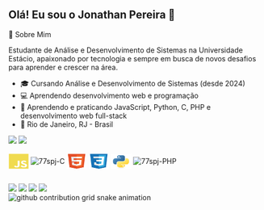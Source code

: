 ## Olá! Eu sou o Jonathan Pereira 👋

🚀 Sobre Mim

Estudante de Análise e Desenvolvimento de Sistemas na Universidade Estácio, apaixonado por tecnologia e sempre em busca de novos desafios para aprender e crescer na área.

- 🎓 Cursando Análise e Desenvolvimento de Sistemas (desde 2024)
- 💻 Aprendendo desenvolvimento web e programação
- 🌱 Aprendendo e praticando JavaScript, Python, C, PHP e desenvolvimento web full-stack
- 📍 Rio de Janeiro, RJ - Brasil

<div>
<img height="180em" src="https://github-readme-stats.vercel.app/api?username=77spj&theme=great-gatsby&show_icons=true"/>
<img height="180em" src="https://github-readme-stats.vercel.app/api/top-langs/?username=77spj&theme=great-gatsby&layout=compact&langs_count=7"/>
</div>


<div style="display: inline_block"><br>
  <img align="center" alt="77spj-JS" height="30" width="40" src="https://raw.githubusercontent.com/devicons/devicon/master/icons/javascript/javascript-plain.svg">
  <img align="center" alt="77spj-C" height="30" width="40" src="https://cdn.jsdelivr.net/gh/devicons/devicon/icons/c/c-original.svg">
  <img align="center" alt="77spj-HTML" height="30" width="40" src="https://raw.githubusercontent.com/devicons/devicon/master/icons/html5/html5-original.svg">
  <img align="center" alt="77spj-CSS" height="30" width="40" src="https://raw.githubusercontent.com/devicons/devicon/master/icons/css3/css3-original.svg">
  <img align="center" alt="77spj-Python" height="30" width="40" src="https://raw.githubusercontent.com/devicons/devicon/master/icons/python/python-original.svg">
  <img align="center" alt="77spj-PHP" height="30" width="40" src="https://cdn.jsdelivr.net/gh/devicons/devicon/icons/php/php-original.svg">
</div>

##

<div> 
  <a href="https://www.instagram.com/77sjp/" target="_blank"><img src="https://img.shields.io/badge/-Instagram-%23E4405F?style=for-the-badge&logo=instagram&logoColor=white" target="_blank"></a>
 	<a href="https://www.twitch.tv/jps77" target="_blank"><img src="https://img.shields.io/badge/Twitch-9146FF?style=for-the-badge&logo=twitch&logoColor=white" target="_blank"></a>
  <a href = "mailto:jonathanpsouza77@gmail.com"><img src="https://img.shields.io/badge/-Gmail-%23333?style=for-the-badge&logo=gmail&logoColor=white" target="_blank"></a>
  <a href="https://www.linkedin.com/in/jonathanpsouza77/" target="_blank"><img src="https://img.shields.io/badge/-LinkedIn-%230077B5?style=for-the-badge&logo=linkedin&logoColor=white" target="_blank"></a> 
</div>

<picture>
  <source media="(prefers-color-scheme: dark)" srcset="https://raw.githubusercontent.com/YourUser/YourUser/output/github-contribution-grid-snake-dark.svg">
  <source media="(prefers-color-scheme: light)" srcset="https://raw.githubusercontent.com/YourUser/YourUser/output/github-contribution-grid-snake.svg">
  <img alt="github contribution grid snake animation" src="https://raw.githubusercontent.com/YourUser/YourUser/output/github-contribution-grid-snake.svg">
</picture>

